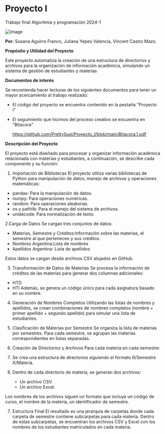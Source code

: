 # **Proyecto I**
Trabajo final Algoritmia y programación 2024-1

![image](https://github.com/PrettySusi/Proyecto_I/assets/169689247/ea5d3f58-7821-42b4-a9ce-f5301bbec82a)

**Por:** Susana Aguirre Franco, Juliana Yepes Valencia, Vincent Castro Mazo.

**Propósito y Utilidad del Proyecto**

Este proyecto automatiza la creación de una estructura de directorios y archivos para la organización de información académica, simulando un sistema de gestión de estudiantes y materias

**Documentos de interés**

Se recomienda hacer lecturas de los siguientes documentos para tener un mayor acercamiento al trabajo realizado:

- El código del proyecto se encuentra contenido en la pestaña "Proyecto I"

- El seguimiento que hicimos del proceso creativo se encuentra en "Bitacora"

   https://github.com/PrettySusi/Proyecto_I/blob/main/Bitacora.1.pdf


**Descripción del Proyecto**

El proyecto está diseñado para procesar y organizar información académica relacionada con materias y estudiantes, a continuación, se describe cada componente y su función:

1. Importación de Bibliotecas
El proyecto utiliza varias bibliotecas de Python para manipulación de datos, manejo de archivos y operaciones matemáticas:
- pandas: Para la manipulación de datos.
- numpy: Para operaciones numéricas.
- random: Para operaciones aleatorias.
- os y pathlib: Para el manejo del sistema de archivos.
- unidecode: Para normalización de texto.

2.Carga de Datos
Se cargan tres conjuntos de datos:
- Materias, Semestre y Créditos:Información sobre las materias, el semestre al que pertenecen y sus créditos.
- Nombres Argentina:Lista de nombres 
- Apellidos Argentina: Lista de apellidos 

Estos datos se cargan desde archivos CSV alojados en GitHub.

 3. Transformación de Datos de Materias
Se procesa la información de créditos de las materias para generar dos columnas adicionales:
- HTD 
- HTI
Además, se genera un código único para cada asignatura basado en su nombre.

 4. Generación de Nombres Completos
Utilizando las listas de nombres y apellidos, se crean combinaciones de nombres completos (nombre + primer apellido + segundo apellido) para simular una lista de estudiantes.
 
5. Clasificación de Materias por Semestre
Se organiza la lista de materias por semestres. Para cada semestre, se agrupan las materias correspondientes en listas separadas.

6. Creación de Directorios y Archivos
Para cada materia en cada semestre:
1. Se crea una estructura de directorios siguiendo el formato R/Semestre X/Materia.
2. Dentro de cada directorio de materia, se generan dos archivos:
   - Un archivo CSV.
   - Un archivo Excel.
   
Los nombres de los archivos siguen un formato que incluye un código de curso, el nombre de la materia, un identificador de semestre.

 7. Estructura Final
El resultado es una jerarquía de carpetas donde cada carpeta de semestre contiene subcarpetas para cada materia. Dentro de estas subcarpetas, se encuentran los archivos CSV y Excel con los nombres de los estudiantes matriculados en cada materia.
 

